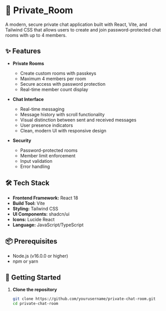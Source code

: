 
# 🚀 Private_Room

A modern, secure private chat application built with React, Vite, and Tailwind CSS that allows users to create and join password-protected chat rooms with up to 4 members.

## ✨ Features

- **Private Rooms**
  - Create custom rooms with passkeys
  - Maximum 4 members per room
  - Secure access with password protection
  - Real-time member count display

- **Chat Interface**
  - Real-time messaging
  - Message history with scroll functionality
  - Visual distinction between sent and received messages
  - User presence indicators
  - Clean, modern UI with responsive design

- **Security**
  - Password-protected rooms
  - Member limit enforcement
  - Input validation
  - Error handling

## 🛠️ Tech Stack

- **Frontend Framework:** React 18
- **Build Tool:** Vite
- **Styling:** Tailwind CSS
- **UI Components:** shadcn/ui
- **Icons:** Lucide React
- **Language:** JavaScript/TypeScript

## 📦 Prerequisites

- Node.js (v16.0.0 or higher)
- npm or yarn

## 🚀 Getting Started

1. **Clone the repository**
   ```bash
   git clone https://github.com/yourusername/private-chat-room.git
   cd private-chat-room
